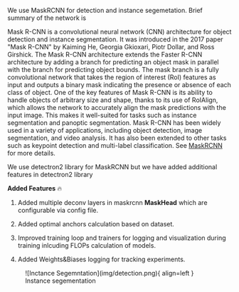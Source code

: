 We use MaskRCNN for detection and instance segemetation. Brief summary of the network is

Mask R-CNN is a convolutional neural network (CNN) architecture for object detection and instance segmentation. It was introduced in the 2017 paper "Mask R-CNN" by Kaiming He, Georgia Gkioxari, Piotr Dollar, and Ross Girshick.
The Mask R-CNN architecture extends the Faster R-CNN architecture by adding a branch for predicting an object mask in parallel with the branch for predicting object bounds. The mask branch is a fully convolutional network that takes the region of interest (RoI) features as input and outputs a binary mask indicating the presence or absence of each class of object.
One of the key features of Mask R-CNN is its ability to handle objects of arbitrary size and shape, thanks to its use of RoIAlign, which allows the network to accurately align the mask predictions with the input image. This makes it well-suited for tasks such as instance segmentation and panoptic segmentation.
Mask R-CNN has been widely used in a variety of applications, including object detection, image segmentation, and video analysis. It has also been extended to other tasks such as keypoint detection and multi-label classification.
See [MaskRCNN](https://arxiv.org/abs/1703.06870) for more details.

We use detectron2 library for MaskRCNN but we have added additional features in detectron2 library

**Added Features** :fire:

1. Added multiple deconv layers in maskrcnn **MaskHead** which are configurable via config file.

2. Added optimal anchors calculation based on dataset.

3. Improved training loop and trainers for logging and visualization during training inlcuding FLOPs calculation of models.

4. Added Weights&Biases logging for tracking experiments.

<figure markdown>
  ![Inctance Segemntation](img/detection.png){ align=left }
  <figcaption>Instance segementation</figcaption>
</figure>